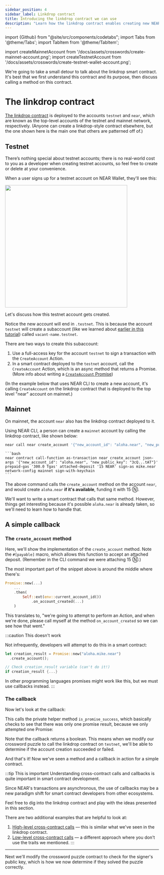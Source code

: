 ```yaml
---
sidebar_position: 4
sidebar_label: Linkdrop contract
title: Introducing the linkdrop contract we can use
description: "Learn how the linkdrop contract enables creating new NEAR accounts through cross-contract calls."
---
```

import {Github} from "@site/src/components/codetabs";
import Tabs from '@theme/Tabs';
import TabItem from '@theme/TabItem';

import createMainnetAccount from '/docs/assets/crosswords/create-mainnet-account.png';
import createTestnetAccount from '/docs/assets/crosswords/create-testnet-wallet-account.png';

We're going to take a small detour to talk about the linkdrop smart contract.  It's best that we first understand this contract and its purpose, then discuss calling a method on this contract.

# The linkdrop contract

[The linkdrop contract](https://github.com/near/near-linkdrop) is deployed to the accounts `testnet` and `near`, which are known as the top-level accounts of the testnet and mainnet network, respectively. (Anyone can create a linkdrop-style contract elsewhere, but the one shown here is the main one that others are patterned off of.)

## Testnet

There’s nothing special about testnet accounts; there is no real-world cost to you as a developer when creating testnet accounts, so feel free to create or delete at your convenience.

When a user signs up for a testnet account on NEAR Wallet, they'll see this:

<img src={createTestnetAccount} width="400" />

Let's discuss how this testnet account gets created.

Notice the new account will end in `.testnet`. This is because the account `testnet` will create a subaccount (like we learned about [earlier in this tutorial](../01-basics/02-add-functions-call.md#create-a-subaccount)) called `vacant-name.testnet`.

There are two ways to create this subaccount:

1. Use a full-access key for the account `testnet` to sign a transaction with the `CreateAccount` Action.
2. In a smart contract deployed to the `testnet` account, call the `CreateAccount` Action, which is an async method that returns a Promise. (More info about writing a [`CreateAccount` Promise](../../../smart-contracts/anatomy/actions.md#create-a-sub-account))

(In the example below that uses NEAR CLI to create a new account, it's calling `CreateAccount` on the linkdrop contract that is deployed to the top level "near" account on mainnet.)


## Mainnet

On mainnet, the account `near` also has the linkdrop contract deployed to it.

Using NEAR CLI, a person can create a `mainnet` account by calling the linkdrop contract, like shown below:

<Tabs groupId="cli-tabs">
  <TabItem value="short" label="Short">

  ```bash
  near call near create_account '{"new_account_id": "aloha.near", "new_public_key": "3cQ...tAT"}' --gas 300000000000000 --deposit 15 --accountId mike.near --networkId mainnet
  ```
  </TabItem>

  <TabItem value="full" label="Full">

    ```bash
    near contract call-function as-transaction near create_account json-args '{"new_account_id": "aloha.near", "new_public_key": "3cQ...tAT"}' prepaid-gas '300.0 Tgas' attached-deposit '15 NEAR' sign-as mike.near network-config mainnet sign-with-keychain
    ```
  </TabItem>
</Tabs>

The above command calls the `create_account` method on the account `near`, and would create `aloha.near` **if it's available**, funding it with 15 Ⓝ.

We'll want to write a smart contract that calls that same method. However, things get interesting because it's possible `aloha.near` is already taken, so we'll need to learn how to handle that.

## A simple callback

### The `create_account` method

Here, we'll show the implementation of the `create_account` method. Note the `#[payable]` macro, which allows this function to accept an attached deposit. (Remember in the CLI command we were attaching 15 Ⓝ.)

<Github language="rust" start="128" end="152" url="https://github.com/near/near-linkdrop/blob/master/src/lib.rs" />

The most important part of the snippet above is around the middle where there's:

```rust
Promise::new(...)
    ...
    .then(
        Self::ext(env::current_account_id())
            .on_account_created(...)
    )
```

This translates to, "we're going to attempt to perform an Action, and when we're done, please call myself at the method `on_account_created` so we can see how that went."

:::caution This doesn't work

Not infrequently, developers will attempt to do this in a smart contract:

```rust
let creation_result = Promise::new("aloha.mike.near")
  .create_account();

// Check creation_result variable (can't do it!)
if creation_result {...}

```

In other programming languages promises might work like this, but we must use callbacks instead.
:::

### The callback

Now let's look at the callback:

<Github language="rust" start="199" end="212" url="https://github.com/near/near-linkdrop/blob/master/src/lib.rs" />

This calls the private helper method `is_promise_success`, which basically checks to see that there was only one promise result, because we only attempted one Promise:

<Github language="rust" start="35" end="45" url="https://github.com/near/near-linkdrop/blob/master/src/lib.rs" />

Note that the callback returns a boolean. This means when we modify our crossword puzzle to call the linkdrop contract on `testnet`, we'll be able to determine if the account creation succeeded or failed.

And that's it! Now we've seen a method and a callback in action for a simple contract.

:::tip This is important
Understanding cross-contract calls and callbacks is quite important in smart contract development.

Since NEAR's transactions are asynchronous, the use of callbacks may be a new paradigm shift for smart contract developers from other ecosystems.

Feel free to dig into the linkdrop contract and play with the ideas presented in this section.

There are two additional examples that are helpful to look at:
1. [High-level cross-contract calls](https://github.com/near/near-sdk-rs/blob/master/examples/cross-contract-calls/high-level/src/lib.rs) — this is similar what we've seen in the linkdrop contract.
2. [Low-level cross-contract calls](https://github.com/near/near-sdk-rs/blob/master/examples/cross-contract-calls/low-level/src/lib.rs) — a different approach where you don't use the traits we mentioned.
:::

---

Next we'll modify the crossword puzzle contract to check for the signer's public key, which is how we now determine if they solved the puzzle correctly.
